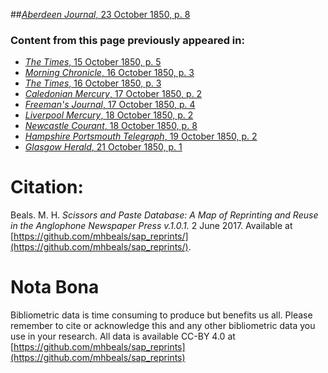 ##[*Aberdeen Journal*, 23 October 1850, p. 8](https://mhbeals.github.io/sap_html/Aberdeen-Journal/Aberdeen-Journal-23-October-1850-p-8)

### Content from this page previously appeared in:
+ [*The Times*, 15 October 1850, p. 5](https://mhbeals.github.io/sap_html/The-Times/The-Times-15-October-1850-p-5)
+ [*Morning Chronicle*, 16 October 1850, p. 3](https://mhbeals.github.io/sap_html/Morning-Chronicle/Morning-Chronicle-16-October-1850-p-3)
+ [*The Times*, 16 October 1850, p. 3](https://mhbeals.github.io/sap_html/The-Times/The-Times-16-October-1850-p-3)
+ [*Caledonian Mercury*, 17 October 1850, p. 2](https://mhbeals.github.io/sap_html/Caledonian-Mercury/Caledonian-Mercury-17-October-1850-p-2)
+ [*Freeman's Journal*, 17 October 1850, p. 4](https://mhbeals.github.io/sap_html/Freeman's-Journal/Freeman's-Journal-17-October-1850-p-4)
+ [*Liverpool Mercury*, 18 October 1850, p. 2](https://mhbeals.github.io/sap_html/Liverpool-Mercury/Liverpool-Mercury-18-October-1850-p-2)
+ [*Newcastle Courant*, 18 October 1850, p. 8](https://mhbeals.github.io/sap_html/Newcastle-Courant/Newcastle-Courant-18-October-1850-p-8)
+ [*Hampshire Portsmouth Telegraph*, 19 October 1850, p. 2](https://mhbeals.github.io/sap_html/Hampshire-Portsmouth-Telegraph/Hampshire-Portsmouth-Telegraph-19-October-1850-p-2)
+ [*Glasgow Herald*, 21 October 1850, p. 1](https://mhbeals.github.io/sap_html/Glasgow-Herald/Glasgow-Herald-21-October-1850-p-1)
                    
# Citation: 

Beals. M. H. *Scissors and Paste Database: A Map of Reprinting and Reuse in the Anglophone Newspaper Press v.1.0.1.* 2 June 2017. Available at [https://github.com/mhbeals/sap_reprints/](https://github.com/mhbeals/sap_reprints/). 
                    
# Nota Bona

Bibliometric data is time consuming to produce but benefits us all. Please remember to cite or acknowledge this and any other bibliometric data you use in your research. All data is available CC-BY 4.0 at [https://github.com/mhbeals/sap_reprints](https://github.com/mhbeals/sap_reprints)